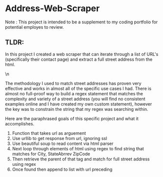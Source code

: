 # Address-Web-Scraper

Note : This project is intended to be a supplement to my coding portfolio for potential employes to review.

## TLDR:
In this project I created a web scraper that can iterate through a list of URL's (specifically their contact page) and extract a full street address from the html.

\n

The methodology I used to match street addresses has proven very effective and works in almost all of the specific use cases I had. There is almost no full-proof way to build a regex statement that matches the complexity and variety of a street address (you will find no consistent examples online and I have created my own custom statement), however the key was to constrain the string that my regex was searching within. 

Here are the paraphrased goals of this specific project and what it accomplishes.

1. Function that takes url as arguement
2. Use urllib to get response from url, ignoring ssl
3. Use beautiful soup to read content via html parser
4. Next loop through elements of html using regex to find string that matches for City, StateAbrrev ZipCode
5. Then retrieve the parent of that tag and match for full street address using regex
6. Once found then append to list with url preceding

